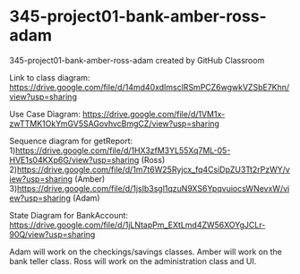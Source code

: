 # 345-project01-bank-amber-ross-adam
345-project01-bank-amber-ross-adam created by GitHub Classroom

Link to class diagram: 
https://drive.google.com/file/d/14md40xdImsclRSmPCZ6wgwkVZSbE7Khn/view?usp=sharing

Use Case Diagram: 
https://drive.google.com/file/d/1VM1x-zwTTMK1OkYmGV5SAGovhvcBmgCZ/view?usp=sharing

Sequence diagram for getReport: 
1)https://drive.google.com/file/d/1HX3zfM3YL55Xq7ML-05-HVE1s04KXp6G/view?usp=sharing (Ross)
2)https://drive.google.com/file/d/1m7t6W25Ryjcx_fq4CsiDpZU3Tt2rPzWY/view?usp=sharing (Amber)
3)https://drive.google.com/file/d/1jsIb3sgl1qzuN9XS6YpqvuiocsWNevxW/view?usp=sharing (Adam)

State Diagram for BankAccount:
https://drive.google.com/file/d/1jLNtapPm_EXtLmd4ZW56XOYgJCLr-90Q/view?usp=sharing


Adam will work on the checkings/savings classes. 
Amber will work on the bank teller class. 
Ross will work on the administration class and UI.
